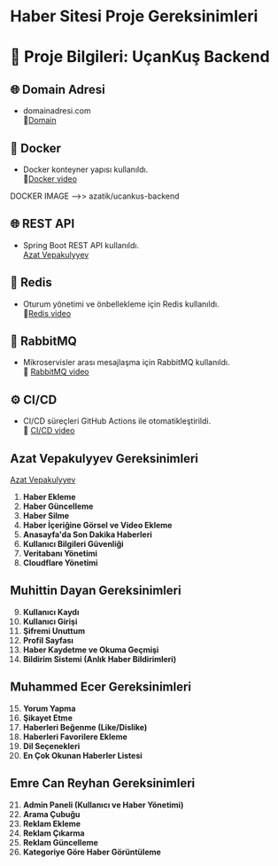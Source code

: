 # Haber Sitesi Proje Gereksinimleri
# 🚀 Proje Bilgileri: UçanKuş Backend

## 🌐 Domain Adresi
- domainadresi.com  
🔗[Domain ](https://frontend2.azatvepakulyyev.workers.dev/)

## 🐳 Docker
- Docker konteyner yapısı kullanıldı.  
🔗[Docker video](https://youtu.be/qnuoy--71og)  

DOCKER IMAGE -->>  azatik/ucankus-backend  

## 🌐 REST API
- Spring Boot REST API kullanıldı.  
[Azat Vepakulyyev](https://youtu.be/kn-2IgFntqM)

## 🧠 Redis
- Oturum yönetimi ve önbellekleme için Redis kullanıldı.  
🔗[Redis video ](https://youtu.be/BjKDGLoI8fQ)

## 📩 RabbitMQ
- Mikroservisler arası mesajlaşma için RabbitMQ kullanıldı.  
🔗 [RabbitMQ video ](https://youtu.be/niNkMgRhcHA)

## ⚙️ CI/CD
- CI/CD süreçleri GitHub Actions ile otomatikleştirildi.  
🔗 [CI/CD video ](https://youtu.be/J4QO9ceZRVU)


## Azat Vepakulyyev Gereksinimleri
[Azat Vepakulyyev](https://youtu.be/kn-2IgFntqM)
1. **Haber Ekleme**
2. **Haber Güncelleme**
3. **Haber Silme**
4. **Haber İçeriğine Görsel ve Video Ekleme**
5. **Anasayfa'da Son Dakika Haberleri**
6. **Kullanıcı Bilgileri Güvenliği**
7. **Veritabanı Yönetimi**
8. **Cloudflare Yönetimi**


## Muhittin Dayan Gereksinimleri
9. **Kullanıcı Kaydı**
10. **Kullanıcı Girişi**
11. **Şifremi Unuttum**
12. **Profil Sayfası**
13. **Haber Kaydetme ve Okuma Geçmişi**
14. **Bildirim Sistemi (Anlık Haber Bildirimleri)**


## Muhammed Ecer Gereksinimleri
15. **Yorum Yapma**
16. **Şikayet Etme**
17. **Haberleri Beğenme (Like/Dislike)**
18. **Haberleri Favorilere Ekleme**
19. **Dil Seçenekleri**
20. **En Çok Okunan Haberler Listesi**


## Emre Can Reyhan Gereksinimleri
21. **Admin Paneli (Kullanıcı ve Haber Yönetimi)**
22. **Arama Çubuğu**
23. **Reklam Ekleme**
24. **Reklam Çıkarma**
25. **Reklam Güncelleme**
26. **Kategoriye Göre Haber Görüntüleme**
